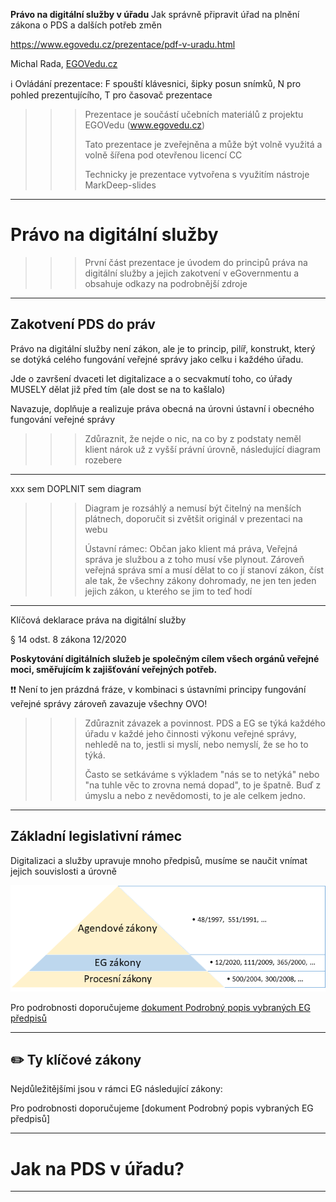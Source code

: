 <meta charset="utf-8" lang="cs">

**Právo na digitální služby v úřadu**
	Jak správně připravit úřad na plnění zákona o PDS a dalších potřeb změn

https://www.egovedu.cz/prezentace/pdf-v-uradu.html


Michal Rada, [EGOVedu.cz](https://www.egovedu.cz)

ℹ️ Ovládání prezentace: F spouští klávesnici, šipky posun snímků, N pro pohled prezentujícího, T pro časovač prezentace

>>> Prezentace je součástí učebních materiálů z projektu EGOVedu (www.egovedu.cz)
>>>
>>> Tato prezentace je zveřejněna a může být volně využitá a volně šířena pod otevřenou licencí CC
>>>
>>> Technicky je prezentace vytvořena s využitím nástroje MarkDeep-slides 


---- 

# Právo na digitální služby

>>> První část prezentace je úvodem do principů práva na digitální služby a jejich zakotvení v eGovernmentu a obsahuje odkazy na podrobnější zdroje

---

## Zakotvení PDS do práv

Právo na digitální služby není zákon, ale je to princip, pilíř, konstrukt, který se dotýká celého fungování veřejné správy jako celku i každého úřadu. 

Jde o završení dvaceti let digitalizace a o secvakmutí toho, co úřady MUSELY dělat již před tím (ale dost se na to kašlalo)

Navazuje, doplňuje a realizuje práva obecná na úrovni ústavní i obecného fungování veřejné správy

>>> Zdůraznit, že nejde o nic, na co by z podstaty neměl klient nárok už z vyšší právní úrovně, následující diagram rozebere

---

xxx sem DOPLNIT sem diagram

>>> Diagram je rozsáhlý a nemusí být čitelný na menších plátnech, doporučit si zvětšit originál v prezentaci na webu
>>>
>>> Ústavní rámec: Občan jako klient má práva, Veřejná správa je službou a z toho musí vše plynout. Zároveň veřejná správa smí a musí dělat to co jí stanoví zákon, číst ale tak, že všechny zákony dohromady, ne jen ten jeden jejich zákon, u kterého se jim to teď hodí

---

Klíčová deklarace práva na digitální služby

§ 14 odst. 8 zákona 12/2020

**Poskytování digitálních služeb je společným cílem všech orgánů veřejné moci, směřujícím k zajišťování veřejných potřeb.**

❗️❗️ Není to jen prázdná fráze, v kombinaci s ústavními principy fungování veřejné správy zároveň zavazuje všechny OVO!

>>> Zdůraznit závazek a povinnost. PDS a EG se týká každého úřadu v každé jeho činnosti výkonu veřejné správy, nehledě na to, jestli si myslí, nebo nemyslí, že se ho to týká.
>>>
>>> Často se setkáváme s výkladem "nás se to netýká" nebo "na tuhle věc to zrovna nemá dopad", to je špatně. Buď z úmyslu a nebo z nevědomosti, to je ale celkem jedno.

---

## Základní legislativní rámec

Digitalizaci a služby upravuje mnoho předpisů, musíme se naučit vnímat jejich souvislosti a úrovně

![Vrstvy legislativy, Zdroj: Učební texty EGOVedu - EGdílna](https://github.com/egdilna/egovedu/raw/main/diagramy/Edu/dpl-pyramida-vrstvy-legislativy.png)

Pro podrobnosti doporučujeme [dokument Podrobný popis vybraných EG předpisů](http://metodiky.egdilna.cz/metodiky/legislativa/popis-eg-zakonu.html)


---

## ✏️ Ty klíčové zákony

Nejdůležitějšími jsou v rámci EG následující zákony:



Pro podrobnosti doporučujeme [dokument Podrobný popis vybraných EG předpisů]

---



# Jak na PDS v úřadu?

---